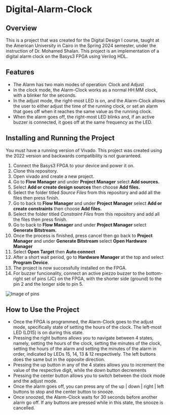 # Digital-Alarm-Clock
## Overview
This is a project that was created for the Digital Design I course, taught at the American University in Cairo in the Spring 2024 semester, under the instruction of Dr. Mohamed Shalan.
This project is an implementation of a digital alarm clock on the Basys3 FPGA using Verilog HDL.
## Features
* The Alarm has two main modes of operation: Clock and Adjust
* In the clock mode, the Alarm-Clock works as a normal HH:MM clock, with a blinker for the seconds.
* In the adjust mode, the right-most LED is on, and the Alarm-Clock allows the user to either adjust the time of the running clock, or set an alarm that goes off when it reaches the same value as the running clock.
* When the alarm goes off, the right-most LED blinks and, if an active buzzer is connected, it goes off at the same frequency as the LED.

## Installing and Running the Project
You must have a running version of Vivado. This project was created using the 2022 version and backwards compatibility is not guaranteed.
1. Connect the Basys3 FPGA to your device and power it on.
2. Clone this repository.
3. Open vivado and create a new project.
4. Go to **Flow Manager** and under **Project Manager** select **Add sources.**
5. Select **Add or create design sources** then choose **Add files.**
6. Select the folder titled *Source Files* from this repository and add all the files then press finish.
7. Go to back to **Flow Manager** and under **Project Manager** select **Add or create constraints** then choose **Add files.**
8. Select the folder titled *Constraint Files* from this repository and add all the files then press finish.
9. Go to back to **Flow Manager** and under **Project Manager** select **Generate Bitstream.**
10. Once the process is finished, press cancel then go back to **Project Manager** and under **Generate Bitstream** select **Open Hardware Manager**
11. Select **Open Target** then **Auto connect**
12. After a short wait period, go to **Hardware Manager** at the top and select **Program Device**.
13. The project is now successfully installed on the FPGA.
14. For buzzer funcionality, connect an active piezzo buzzer to the bottom-right set of pins (JC) on the FPGA, with the shorter side (ground) to the pin 2 and the longer side to pin 5.

![Image of pins](https://encrypted-tbn0.gstatic.com/images?q=tbn:ANd9GcTU4IlqUigt0jltnD6JjE16ZewN7i60rF8OfzQBc0YSpQ&s) 

## How to Use the Project
* Once the FPGA is programmed, the Alarm-Clock goes to the adjust mode, specifically state of setting the hours of the clock. The left-most LED (LD15) is on during this state.
* Pressing the right buttons allows you to navigate between 4 states, namely, setting the hours of the clock, setting the minutes of the clock, setting the hours of the alarm and setting the minutes of the alarm in order, indicated by LEDs 15, 14, 13 & 12 respectively. The left buttons does the same but in the opposite direction.
* Pressing the up button in any of the 4 states allows you to increment the value of the respective digit, while the down button decrements
* Pressing the center button allows you to switch between the clock mode and the adjust mode.
* Once the alarm goes off, you can press any of the up | down | right | left buttons to stop and the center button to snooze.
* Once snoozed, the Alarm-Clock waits for 30 seconds before another alarm go off. If any buttons are pressed while in this state, the snooze is cancelled.


  
 
